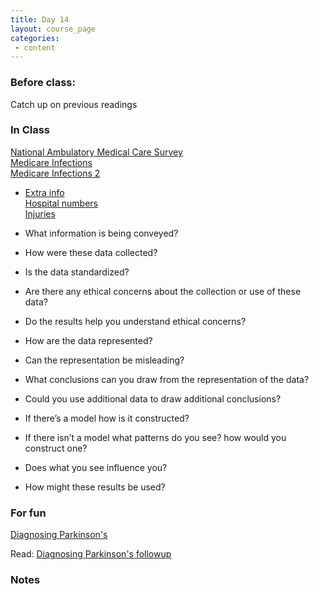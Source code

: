 ```yaml
---
title: Day 14
layout: course_page
categories:
 - content
---
```


### Before class:

Catch up on previous readings

### In Class
[National Ambulatory Medical Care Survey](https://jefworks.shinyapps.io/NAMCShiny/)  
[Medicare Infections](https://hospinf.shinyapps.io/hospinf/)  
[Medicare Infections 2](https://williamzhou.shinyapps.io/medicare_hospital/)  
* [Extra info](https://blog.nycdatascience.com/student-works/simple-medicare-hospital-recommendation-system/)    
[Hospital numbers](http://colorado.rstudio.com:3939/content/188/)  
[Injuries](https://datassist.shinyapps.io/neiss_demographics/)  

* What information is being conveyed?
* How were these data collected?
* Is the data standardized?
* Are there any ethical concerns about the collection or use of these data?
* Do the results help you understand ethical concerns?
* How are the data represented?
* Can the representation be misleading?
* What conclusions can you draw from the representation of the data?
* Could you use additional data to draw additional conclusions?
* If there’s a model how is it constructed?
* If there isn’t a model what patterns do you see? how would you construct one?
* Does what you see influence you?
* How might these results be used?

### For fun
[Diagnosing Parkinson's](https://www.ted.com/talks/max_little_a_test_for_parkinson_s_with_a_phone_call)

Read:
[Diagnosing Parkinson's followup](https://blog.ted.com/the-voice-detective-fellows-friday-with-max-little/)


### Notes
